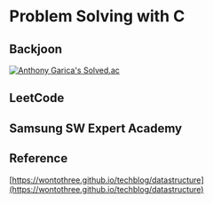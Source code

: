 # Problem Solving with C

## Backjoon

[![Anthony Garica's Solved.ac](http://mazassumnida.wtf/api/v2/generate_badge?boj=prepared7913)](https://solved.ac/prepared7913)

## LeetCode

## Samsung SW Expert Academy

## Reference

[https://wontothree.github.io/techblog/datastructure](https://wontothree.github.io/techblog/datastructure)

